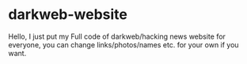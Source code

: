 # darkweb-website
Hello, I just put my Full code of darkweb/hacking news website for everyone, you can change links/photos/names etc. for your own if you want.
